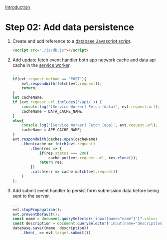 [Introduction](../../README.md)
# Step 02: Add data persistence
1. Create and add reference to a [database Javascript script](./js/db.js).
    ``` html
    <script src="./js/db.js"></script>
    ```
2. Add update fetch event handler both app network cache and data api cache in the [service worker](service-worker.js).
    ``` js
    ...
    if(evt.request.method == 'POST'){
        evt.respondWith(fetch(evt.request));
        return;
    }
    let cacheName;
    if (evt.request.url.includes('/api/')) {
        console.log('[Service Worker] Fetch (data)', evt.request.url);
        cacheName = DATA_CACHE_NAME;
    }
    else{
        console.log('[Service Worker] Fetch (app)', evt.request.url);
        cacheName = APP_CACHE_NAME;
    }
    evt.respondWith(caches.open(cacheName)
        .then(cache => fetch(evt.request)
            .then(res => {
                if(res.status === 200)
                    cache.put(evt.request.url, res.clone());
                return res;
            })
            .catch(err => cache.match(evt.request))
        )
    );
    ```
3. Add submit event handler to persist form submission data before being sent to the server.
    ``` js
    ...
    evt.stopPropagation();
    evt.preventDefault();
    const name = document.querySelector('input[name="name"]')?.value;
    const description = document.querySelector('input[name="description"]')?.value;
    database.save({name, description})
        .then(_ => evt.target.submit())
    ```
